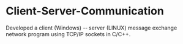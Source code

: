 # Client-Server-Communication
Developed a client (Windows) -­‐ server (LINUX) message exchange network program using TCP/IP
sockets in C/C++.
